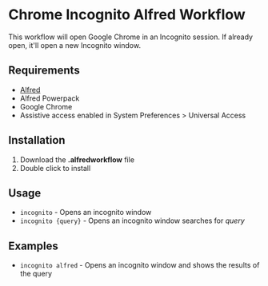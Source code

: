 # Chrome Incognito Alfred Workflow

This workflow will open Google Chrome in an Incognito session. If already open, it'll open a new Incognito window.

## Requirements
- [Alfred](http://www.alfredapp.com/)
- Alfred Powerpack
- Google Chrome
- Assistive access enabled in System Preferences > Universal Access

## Installation
1. Download the **.alfredworkflow** file
2. Double click to install

## Usage
* `incognito` - Opens an incognito window
* `incognito {query}` - Opens an incognito window searches for  _query_

## Examples

* `incognito alfred` - Opens an incognito window and shows the results of the query
